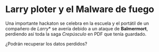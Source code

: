 # Larry ploter y el Malware de fuego

Una importante hackaton se celebra en la escuela y el portátil de un compañero de *Larry** se avería debido a un ataque de **Balmermort**, perdiendo así toda la saga *Crepúsculo* en PDF que tenía guardado.

¿Podrán recuperar los datos perdidos?

